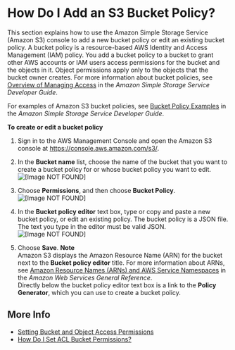 # How Do I Add an S3 Bucket Policy?<a name="add-bucket-policy"></a>

This section explains how to use the Amazon Simple Storage Service \(Amazon S3\) console to add a new bucket policy or edit an existing bucket policy\. A bucket policy is a resource\-based AWS Identity and Access Management \(IAM\) policy\. You add a bucket policy to a bucket to grant other AWS accounts or IAM users access permissions for the bucket and the objects in it\. Object permissions apply only to the objects that the bucket owner creates\. For more information about bucket policies, see [Overview of Managing Access](https://docs.aws.amazon.com/AmazonS3/latest/dev/access-control-overview.html) in the *Amazon Simple Storage Service Developer Guide*\.

 For examples of Amazon S3 bucket policies, see [Bucket Policy Examples](https://docs.aws.amazon.com/AmazonS3/latest/dev/example-bucket-policies.html) in the *Amazon Simple Storage Service Developer Guide*\. 

**To create or edit a bucket policy**

1. Sign in to the AWS Management Console and open the Amazon S3 console at [https://console\.aws\.amazon\.com/s3/](https://console.aws.amazon.com/s3/)\.

1. In the **Bucket name** list, choose the name of the bucket that you want to create a bucket policy for or whose bucket policy you want to edit\.  
![\[Image NOT FOUND\]](http://docs.aws.amazon.com/AmazonS3/latest/user-guide/images/choose-bucket-name.png)

1. Choose **Permissions**, and then choose **Bucket Policy**\.  
![\[Image NOT FOUND\]](http://docs.aws.amazon.com/AmazonS3/latest/user-guide/images/choose-bucket-permissions-bucket-policy.png)

1. In the **Bucket policy editor** text box, type or copy and paste a new bucket policy, or edit an existing policy\. The bucket policy is a JSON file\. The text you type in the editor must be valid JSON\.  
![\[Image NOT FOUND\]](http://docs.aws.amazon.com/AmazonS3/latest/user-guide/images/bucket-policy-example.png)

1. Choose **Save**\.
**Note**  
Amazon S3 displays the Amazon Resource Name \(ARN\) for the bucket next to the **Bucket policy editor** title\. For more information about ARNs, see [Amazon Resource Names \(ARNs\) and AWS Service Namespaces](https://docs.aws.amazon.com/general/latest/gr/aws-arns-and-namespaces.html) in the *Amazon Web Services General Reference*\.  
Directly below the bucket policy editor text box is a link to the **Policy Generator**, which you can use to create a bucket policy\.

## More Info<a name="add-bucket-policy-moreinfo"></a>
+ [Setting Bucket and Object Access Permissions](set-permissions.md)
+ [How Do I Set ACL Bucket Permissions?](set-bucket-permissions.md)